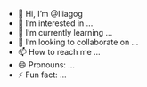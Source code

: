 - 👋 Hi, I’m @Iliagog
- 👀 I’m interested in ...
- 🌱 I’m currently learning ...
- 💞️ I’m looking to collaborate on ...
- 📫 How to reach me ...
- 😄 Pronouns: ...
- ⚡ Fun fact: ...

<!---
Iliagog/Iliagog is a ✨ special ✨ repository because its `README.md` (this file) appears on your GitHub profile.
You can click the Preview link to take a look at your changes.
--->

